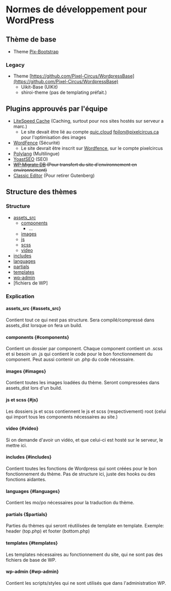 # Normes de développement pour WordPress

## Thème de base

- Theme [Pix-Bootstrap](https://github.com/Pixel-Circus/PIX-ThemeBootstrap)

### Legacy

- Theme [https://github.com/Pixel-Circus/WordpressBase](https://github.com/Pixel-Circus/WordpressBase)
  - Uikit-Base (UIKit)
  - shiroi-theme (pas de templating préfait.)

## Plugins approuvés par l'équipe

- [LiteSpeed Cache](https://fr.wordpress.org/plugins/litespeed-cache/) (Caching, surtout pour nos sites hostés sur serveur a marc.)
  - Le site devait être lié au compte [quic.cloud](https://my.quic.cloud/) fpilon@pixelcircus.ca pour l'optimisation des images
- [WordFence](https://en-ca.wordpress.org/plugins/wordfence/) (Sécurité)
  - Le site devrait être inscrit sur [Wordfence](https://www.wordfence.com/), sur le compte pixelcircus
- [Polylang](https://en-ca.wordpress.org/plugins/polylang/) (Multilingue)
- [YoastSEO](https://en-ca.wordpress.org/plugins/wordpress-seo/) (SEO)
- ~~[WP Migrate DB](https://fr.wordpress.org/plugins/wp-migrate-db/) (Pour transfert du site d'environnement en environnement)~~
- [Classic Editor](https://fr.wordpress.org/plugins/classic-editor/) (Pour retirer Gutenberg)

## Structure des thèmes

### Structure

- [assets_src](#assets_src)
  - [components](#components)
    - ...
  - [images](#images)
  - [js](#js)
  - [scss](#js)
  - [video](#video)
- [includes](#includes)
- [languages](#languages)
- [partials](#partials)
- [templates](#templates)
- [wp-admin](#wp-admin)
- [fichiers de WP]

### Explication

#### assets_src {#assets_src}

Contient tout ce qui nest pas structure. Sera compilé/compressé dans assets_dist lorsque on fera un build.

#### components {#components}
Contient un dossier par component. Chaque component contient un .scss et si besoin un .js qui contient le code pour le bon fonctionnement du component. Peut aussi contenir un .php du code nécessaire.

#### images {#images}
Contient toutes les images loadées du thème. Seront compressées dans assets_dist lors d'un build.

#### js et scss {#js}
Les dossiers js et scss contiennent le js et scss (respectivement) root (celui qui import tous les components nécessaires au site.)

#### video {#video}
Si on demande d'avoir un vidéo, et que celui-ci est hosté sur le serveur, le mettre ici.

#### includes {#includes}
Contient toutes les fonctions de Wordpress qui sont créées pour le bon fonctionnement du thème. Pas de structure ici, juste des hooks ou des fonctions aidantes.

#### languages {#languages}
Contient les mo/po nécessaires pour la traduction du thème.

#### partials {$partials}
Parties du thèmes qui seront réutilisées de template en template. Exemple: header (top.php) et footer (bottom.php)

#### templates {#templates}
Les templates nécessaires au fonctionnement du site, qui ne sont pas des fichiers de base de WP.

#### wp-admin {#wp-admin}
Contient les scripts/styles qui ne sont utilisés que dans l'administration WP.

